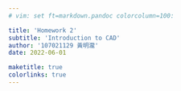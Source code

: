 ```yaml
---
# vim: set ft=markdown.pandoc colorcolumn=100:

title: 'Homework 2'
subtitle: 'Introduction to CAD'
author: '107021129 黃明瀧'
date: 2022-06-01

maketitle: true
colorlinks: true
---
```

